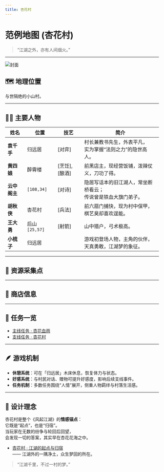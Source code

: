 ```yaml
---
title: 杏花村
---
```


# 范例地图 (杏花村)

> “江湖之外，亦有人间烟火。”

---

![封面](/images/map/3073.jpg)


## 🗺️ 地理位置

与世隔绝的小山村。  
<TeleTabs :scene="1023"/>


---

## 🧙‍♂️ 主要人物

| 姓名 | 位置 | 技艺 | 简介 |
|------|------|------|------|
| **袁千手** | 归远居 | [对弈] | 村长兼教书先生，外表平凡，<br>实为掌握“法则之力”的隐世高人。 |
| **黄四娘** | 醉霄楼 | [烹饪],[酿酒]| 前黑店主，现经营饭铺，泼辣仗义，刀功了得。 |
| **云中阁主** | `[108,34]` | [对诗] | 隐居写话本的旧江湖人，常坐断桥看云；<br>传说曾是铁血大旗门弟子。 |
| **胡秋侠** | 杏花村 | [兵法] | 前六扇门捕快，现为村中保甲，<br>棋艺臭却喜欢逞能。 |
| **王大勇** | 后山 `[25,57]` | [射箭] | 山中猎户，弓术极高。 |
| **小梳子** | 归远居 | | 游戏初登场人物，主角的伙伴，<br>天真勇敢，江湖梦的象征。 |

---

## 🌾 资源采集点

<CollectTabs :scene="1023" />

---

## 🛒 商店信息

<ShopTabs :name="'shop_xinshoucun'" />

---

## 🧭 任务一览

- [主线任务 · 杏花血雨](/05-任务/01-主线剧情/01-第一章-杏花血雨)  
- [支线任务 · 杏花村](/05-任务/02-支线任务/01-杏花村)



---

## 🪶 游戏机制

- **休憩系统**：可在「归远居」木床休息，恢复体力与状态。  
- **好感系统**：与村民对话、赠物可提升好感度，影响后续支线事件。  
- **任务机制**：多数任务围绕“人情”展开，侧重人物羁绊与村落生活感。  

---

## 🌸 设计理念

杏花村是整个《风起江湖》的**情感锚点**：  
它既是“起点”，也是“归宿”。  
当玩家在无数的纷争与轮回后回望，  
会发现一切的答案，其实早在杏花花海之中。

- [杏花村 · 江湖的起点与归宿](/01-世界观/01-江湖格局/05-杏花村)  
  —— 江湖外的一隅净土，众生梦回的所在。

> “江湖千里，不过一村的梦。”
